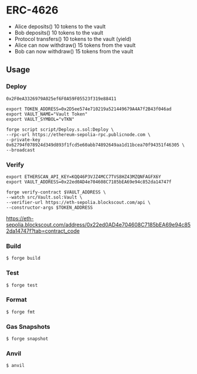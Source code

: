 # ERC-4626

- Alice deposits() 10 tokens to the vault
- Bob deposits() 10 tokens to the vault
- Protocol transfers() 10 tokens to the vault (yield)
- Alice can now withdraw() 15 tokens from the vault
- Bob can now withdraw() 15 tokens from the vault

## Usage

### Deploy

```
0x2F0eA3326979A025ef6F0A59F05523f319e88411
```

```shell
export TOKEN_ADDRESS=0x2D5ee574e710219a521449679A4A7f2B43f046ad
export VAULT_NAME="Vault Token"
export VAULT_SYMBOL="vTKN"

forge script script/Deploy.s.sol:Deploy \
--rpc-url https://ethereum-sepolia-rpc.publicnode.com \
--private-key 0x62794f078924d349d893f1fcd5e60abb74892649aa1d11bcea70f94351f46305 \
--broadcast
```

### Verify

```shell
export ETHERSCAN_API_KEY=KQQ46P3VJZ4MCC7TVS8HZ43MZQNFAGFX6Y
export VAULT_ADDRESS=0x22ed0AD4e704608C7185bEA69e94c852da14747f

forge verify-contract $VAULT_ADDRESS \
--watch src/Vault.sol:Vault \
--verifier-url https://eth-sepolia.blockscout.com/api \
--constructor-args $TOKEN_ADDRESS
```

https://eth-sepolia.blockscout.com/address/0x22ed0AD4e704608C7185bEA69e94c852da14747f?tab=contract_code

### Build

```shell
$ forge build
```

### Test

```shell
$ forge test
```

### Format

```shell
$ forge fmt
```

### Gas Snapshots

```shell
$ forge snapshot
```

### Anvil

```shell
$ anvil
```
